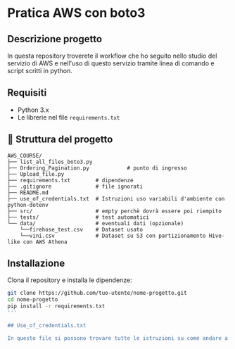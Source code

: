 # Pratica AWS con boto3 

## Descrizione progetto
In questa repository troverete il workflow che ho seguito nello studio del servizio di AWS e nell'uso di questo servizio tramite linea di comando e script scritti in python. 


## Requisiti

- Python 3.x
- Le librerie nel file `requirements.txt`

## 📁 Struttura del progetto

```arduino
AWS_COURSE/
├── list_all_files_boto3.py 
├── Ordering_Pagination.py            # punto di ingresso
├── Upload_file.py 
├── requirements.txt        # dipendenze
├── .gitignore              # file ignorati
├── README.md
├── use_of_credentials.txt  # Istruzioni uso variabili d'ambiente con python-dotenv
├── src/                    # empty perchè dovrà essere poi riempito
├── tests/                  # test automatici
└── data/                   # eventuali dati (opzionale)
    └──firehose_test.csv    # Dataset usato 
    └──vini.csv             # Dataset su S3 con partizionamento Hive-like con AWS Athena

```

## Installazione

Clona il repository e installa le dipendenze:

```bash
git clone https://github.com/tuo-utente/nome-progetto.git
cd nome-progetto
pip install -r requirements.txt
'''

## Use_of_credentials.txt 

In questo file si possono trovare tutte le istruzioni su come andare a storare dati sensibili, siano questi password, utenti o altro tramite l'uso di variabili d'ambiente e della libreria python-dotenv.
